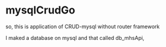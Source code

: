 # mysqlCrudGo
so, this is application of CRUD-mysql without router framework

I maked a database on mysql and that called db_mhsApi, 
